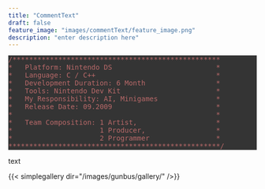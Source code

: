 ```yaml
---
title: "CommentText"
draft: false
feature_image: "images/commentText/feature_image.png"
description: "enter description here"
---
```

<pre style='color:#55cc66;background:#343434;'><span style='color:#b96969; '>/**************************************************</span>
<span style='color:#b96969; '>*   Platform: Nintendo DS                         *</span>
<span style='color:#b96969; '>*   Language: C / C++                             *</span>
<span style='color:#b96969; '>*   Development Duration: 6 Month                 *</span>
<span style='color:#b96969; '>*   Tools: Nintendo Dev Kit                       *</span>
<span style='color:#b96969; '>*   My Responsibility: AI, Minigames              *</span>
<span style='color:#b96969; '>*   Release Date: 09.2009                         *</span>
<span style='color:#b96969; '>*                                                 *</span>
<span style='color:#b96969; '>*   Team Composition: 1 Artist,                   *</span>
<span style='color:#b96969; '>*                     1 Producer,                 *</span>
<span style='color:#b96969; '>*                     2 Programmer                *</span>
<span style='color:#b96969; '>***************************************************/</span>
</pre>
</pre>

text


{{< simplegallery dir="/images/gunbus/gallery/" />}}
